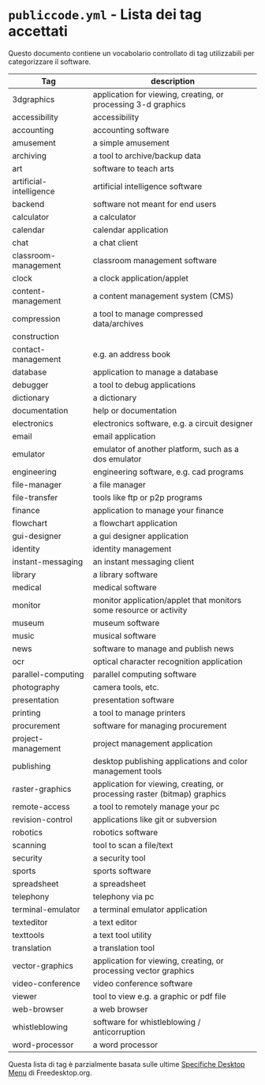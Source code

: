 # `publiccode.yml` - Lista dei tag accettati 

Questo documento contiene un vocabolario controllato di tag utilizzabili per
categorizzare il software. 

|Tag|description|
|---|--|
| 3dgraphics | application for viewing, creating, or processing 3-d graphics |
| accessibility | accessibility |
| accounting | accounting software |
| amusement | a simple amusement |
| archiving | a tool to archive/backup data |
| art | software to teach arts |
| artificial-intelligence | artificial intelligence software |
| backend | software not meant for end users |
| calculator | a calculator |
| calendar | calendar application |
| chat | a chat client |
| classroom-management | classroom management software |
| clock | a clock application/applet |
| content-management | a content management system (CMS) |
| compression | a tool to manage compressed data/archives |
| construction | |
| contact-management | e.g. an address book |
| database | application to manage a database |
| debugger | a tool to debug applications |
| dictionary | a dictionary |
| documentation | help or documentation |
| electronics | electronics software, e.g. a circuit designer |
| email | email application |
| emulator | emulator of another platform, such as a dos emulator |
| engineering | engineering software, e.g. cad programs |
| file-manager | a file manager |
| file-transfer | tools like ftp or p2p programs |
| finance | application to manage your finance |
| flowchart | a flowchart application |
| gui-designer | a gui designer application |
| identity | identity management |
| instant-messaging | an instant messaging client |
| library | a library software |
| medical | medical software |
| monitor | monitor application/applet that monitors some resource or activity |
| museum | museum software |
| music | musical software |
| news | software to manage and publish news |
| ocr | optical character recognition application |
| parallel-computing | parallel computing software |
| photography | camera tools, etc. |
| presentation | presentation software |
| printing | a tool to manage printers |
| procurement | software for managing procurement |
| project-management | project management application |
| publishing | desktop publishing applications and color management tools |
| raster-graphics | application for viewing, creating, or processing raster (bitmap) graphics |
| remote-access | a tool to remotely manage your pc |
| revision-control | applications like git or subversion |
| robotics | robotics software |
| scanning | tool to scan a file/text |
| security | a security tool |
| sports | sports software |
| spreadsheet | a spreadsheet |
| telephony | telephony via pc |
| terminal-emulator | a terminal emulator application |
| texteditor | a text editor |
| texttools | a text tool utility |
| translation | a translation tool |
| vector-graphics | application for viewing, creating, or processing vector graphics |
| video-conference | video conference software |
| viewer | tool to view e.g. a graphic or pdf file |
| web-browser | a web browser |
| whistleblowing | software for whistleblowing / anticorruption |
| word-processor | a word processor |

Questa lista di tag è parzialmente basata sulle ultime [Specifiche Desktop
Menu](https://standards.freedesktop.org/menu-spec/latest/) di Freedesktop.org.
